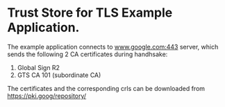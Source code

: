 # Trust Store for TLS Example Application.

The example application connects to www.google.com:443 server, which sends the
following 2 CA certificates during handhsake:

1) Global Sign R2
2) GTS CA 101 (subordinate CA)

The certificates and the corresponding crls can be downloaded from
https://pki.goog/repository/
